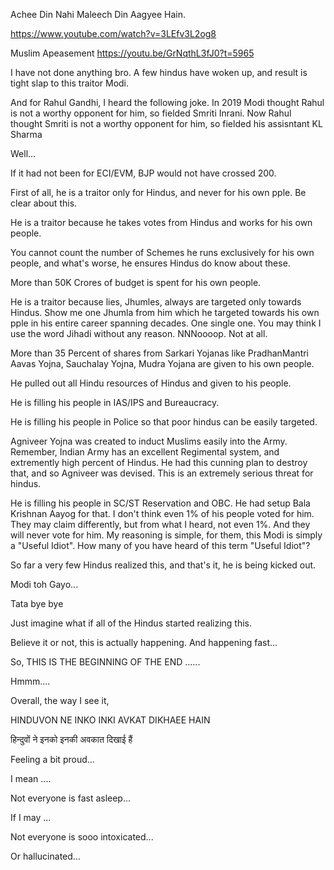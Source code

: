 Achee Din Nahi
Maleech Din Aagyee Hain.


https://www.youtube.com/watch?v=3LEfv3L2og8


Muslim Apeasement
https://youtu.be/GrNqthL3fJ0?t=5965








I have not done anything bro.
A few hindus have woken up, and result is tight slap to this traitor Modi.

And for Rahul Gandhi, I heard the following joke.
In 2019 Modi thought Rahul is not a worthy opponent for him, so fielded Smriti Inrani.
Now Rahul thought Smriti is not a worthy opponent for him, so fielded his assisntant KL Sharma 

Well...

If it had not been for ECI/EVM, BJP would not have crossed 200.

First of all, he is a traitor only for Hindus, and never for his own pple. Be clear about this.

He is a traitor because he takes votes from Hindus and works for his own people.

You cannot count the number of Schemes he runs  exclusively for his own people, and what's worse, he ensures Hindus do know about these.

More than 50K Crores of budget is spent for his own people. 

He is a traitor because lies, Jhumles, always are targeted only towards Hindus. 
Show me one Jhumla from him which he targeted towards his own pple in his entire career spanning decades. One single one.
You may think I use the word Jihadi without any reason. NNNoooop. Not at all. 

More than 35 Percent of shares from Sarkari Yojanas like PradhanMantri Aavas Yojna, Sauchalay Yojna, Mudra Yojana are given to his own people.

He pulled out all Hindu resources of Hindus and given to his people.

He is filling his people in IAS/IPS and Bureaucracy.

He is filling his people in Police so that poor hindus can be easily targeted.

Agniveer Yojna was created to induct Muslims easily into the Army.
Remember, Indian Army has an excellent Regimental system, and extremently high percent of Hindus.
He had this cunning plan to destroy that, and so Agniveer was devised.
This is an extremely serious threat for hindus.

He is filling his people in SC/ST Reservation and OBC. He had setup Bala Krishnan Aayog for that.
I don't think even 1% of his people voted for him. They may claim differently, but from what I heard, not even 1%.
And they will never vote for him. My reasoning is simple, for them, this Modi is simply a "Useful Idiot".
How many of you have heard of this term "Useful Idiot"?

So far a very few Hindus realized this, and that's it, he is being kicked out.

Modi toh Gayo...

Tata bye bye

Just imagine what if all of the Hindus started realizing this.

Believe it or not, this is actually happening. And happening fast…

So, THIS IS THE BEGINNING OF THE END ......

Hmmm....

Overall, the way I see it,

HINDUVON NE INKO INKI AVKAT DIKHAEE HAIN

हिन्दुवों ने इनको इनकी अवकात दिखाई हैं

Feeling a bit proud...

I mean ....

Not everyone is fast asleep...

If I may ...

Not everyone is sooo intoxicated...

Or hallucinated…




